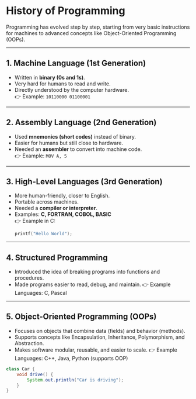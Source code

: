 # History of Programming

Programming has evolved step by step, starting from very basic instructions for machines to advanced concepts like Object-Oriented Programming (OOPs).

---

## 1. Machine Language (1st Generation)
- Written in **binary (0s and 1s)**.
- Very hard for humans to read and write.
- Directly understood by the computer hardware.  
  👉 Example: `10110000 01100001`

---

## 2. Assembly Language (2nd Generation)
- Used **mnemonics (short codes)** instead of binary.
- Easier for humans but still close to hardware.
- Needed an **assembler** to convert into machine code.  
  👉 Example: `MOV A, 5`

---

## 3. High-Level Languages (3rd Generation)
- More human-friendly, closer to English.
- Portable across machines.
- Needed a **compiler or interpreter**.
- Examples: **C, FORTRAN, COBOL, BASIC**  
  👉 Example in C:
  ```c
  printf("Hello World");
  ```
---

## 4. Structured Programming

- Introduced the idea of breaking programs into functions and procedures.
- Made programs easier to read, debug, and maintain.
  👉 Example Languages: C, Pascal

 ---

## 5. Object-Oriented Programming (OOPs)

- Focuses on objects that combine data (fields) and behavior (methods).
- Supports concepts like Encapsulation, Inheritance, Polymorphism, and Abstraction.
- Makes software modular, reusable, and easier to scale.
  👉 Example Languages: C++, Java, Python (supports OOP)

```java
class Car {
    void drive() {
        System.out.println("Car is driving");
    }
}

```
